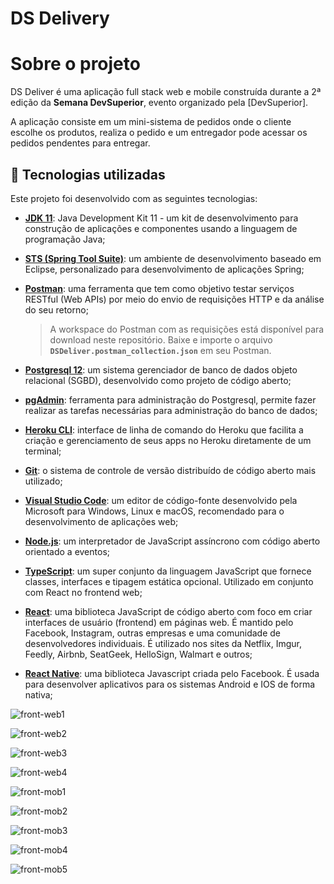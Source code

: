 # DS Delivery

# Sobre o projeto

 DS Deliver é uma aplicação full stack web e mobile construída durante a 2ª edição da **Semana DevSuperior**, evento organizado pela [DevSuperior].

 A aplicação consiste em um mini-sistema de pedidos onde o cliente escolhe os produtos, realiza o pedido e um entregador pode acessar os pedidos pendentes para entregar.
 
 ## 🚀 Tecnologias utilizadas

Este projeto foi desenvolvido com as seguintes tecnologias:

- [**JDK 11**](https://www.oracle.com/java/technologies/javase-jdk11-downloads.html): Java Development Kit 11 - um kit de desenvolvimento para construção de aplicações e componentes usando a linguagem de programação Java;

- [**STS (Spring Tool Suite)**](https://spring.io/tools): um ambiente de desenvolvimento baseado em Eclipse, personalizado para desenvolvimento de aplicações Spring;

- [**Postman**](https://www.postman.com/): uma ferramenta que tem como objetivo testar serviços RESTful (Web APIs) por meio do envio de requisições HTTP e da análise do seu retorno;

  > A workspace do Postman com as requisições está disponível para download neste repositório. Baixe e importe o arquivo **`DSDeliver.postman_collection.json`** em seu Postman.

- [**Postgresql 12**](https://www.postgresql.org/download/): um sistema gerenciador de banco de dados objeto relacional (SGBD), desenvolvido como projeto de código aberto;

- [**pgAdmin**](https://www.pgadmin.org/): ferramenta para administração do Postgresql, permite fazer realizar as tarefas necessárias para administração do banco de dados;

- [**Heroku CLI**](https://devcenter.heroku.com/articles/heroku-cli): interface de linha de comando do Heroku que facilita a criação e gerenciamento de seus apps no Heroku diretamente de um terminal;

- [**Git**](https://git-scm.com/downloads): o sistema de controle de versão distribuído de código aberto mais utilizado;

- [**Visual Studio Code**](https://code.visualstudio.com/): um editor de código-fonte desenvolvido pela Microsoft para Windows, Linux e macOS, recomendado para o desenvolvimento de aplicações web;

- [**Node.js**](https://nodejs.org/en/): um interpretador de JavaScript assíncrono com código aberto orientado a eventos;

- [**TypeScript**](https://www.typescriptlang.org/): um super conjunto da linguagem JavaScript que fornece classes, interfaces e tipagem estática opcional. Utilizado em conjunto com React no frontend web;

- [**React**](https://reactjs.org): uma biblioteca JavaScript de código aberto com foco em criar interfaces de usuário (frontend) em páginas web. É mantido pelo Facebook, Instagram, outras empresas e uma comunidade de desenvolvedores individuais. É utilizado nos sites da Netflix, Imgur, Feedly, Airbnb, SeatGeek, HelloSign, Walmart e outros;

- [**React Native**](https://facebook.github.io/react-native/): uma biblioteca Javascript criada pelo Facebook. É usada para desenvolver aplicativos para os sistemas Android e IOS de forma nativa;
 
![front-web1](https://user-images.githubusercontent.com/64448927/116753989-6824ad00-a9de-11eb-8585-3f4efef6a01d.png)

![front-web2](https://user-images.githubusercontent.com/64448927/116753990-6824ad00-a9de-11eb-8664-55cb192e2e32.png)

![front-web3](https://user-images.githubusercontent.com/64448927/116753991-68bd4380-a9de-11eb-9b0a-d0a43708b953.png)

![front-web4](https://user-images.githubusercontent.com/64448927/116753993-68bd4380-a9de-11eb-8e3e-8935a9e7ddd9.png)

![front-mob1](https://user-images.githubusercontent.com/64448927/116753984-665ae980-a9de-11eb-8e68-42ad20d400f0.jpeg)

![front-mob2](https://user-images.githubusercontent.com/64448927/116753985-66f38000-a9de-11eb-9fb9-96024d2eecf6.jpeg)

![front-mob3](https://user-images.githubusercontent.com/64448927/116753986-678c1680-a9de-11eb-9646-2223c04101fc.jpeg)

![front-mob4](https://user-images.githubusercontent.com/64448927/116753987-678c1680-a9de-11eb-8604-ad866e8a56cb.jpeg)

![front-mob5](https://user-images.githubusercontent.com/64448927/116753988-678c1680-a9de-11eb-829d-b14a977d2ddd.jpeg)
